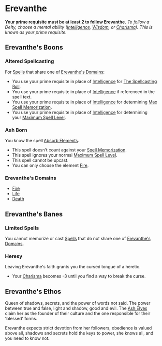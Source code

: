 # Erevanthe
**Your prime requisite must be at least 2 to follow Erevanthe.**
*To follow a Deity, choose a mental ability ([Intelligence](../../../Player%20Characters/Chosen%20Statistics/Intelligence.md), [Wisdom](../../../Player%20Characters/Chosen%20Statistics/Wisdom.md), or [Charisma](../../../Player%20Characters/Chosen%20Statistics/Charisma.md)). This is known as your prime requisite.*
## Erevanthe's Boons
### Altered Spellcasting
For [Spells](../../Spells.md) that share one of [Erevanthe's Domains](#Erevanthe's%20Domains):
- You use your prime requisite in place of [Intelligence](../../../../Player%20Characters/Chosen%20Statistics/Intelligence.md) for [The Spellcasting Roll](../../Spellcasting.md#The%20Spellcasting%20Roll).
- You use your prime requisite in place of [Intelligence](../../../../Player%20Characters/Chosen%20Statistics/Intelligence.md) if referenced in the spell text.
- You use your prime requisite in place of [Intelligence](../../../../Player%20Characters/Chosen%20Statistics/Intelligence.md) for determining [Max Spell Memorization](../../Spell%20Memorization.md).
- You use your prime requisite in place of [Intelligence](../../../../Player%20Characters/Chosen%20Statistics/Intelligence.md) for determining your [Maximum Spell Level](../../Spell%20Level.md#Max%20Spell%20Level).
### Ash Born
You know the spell [Absorb Elements](../../Spells/Mythril%20Spells/Level%202/Absorb%20Elements.md).
- This spell doesn't count against your [Spell Memorization](../../Spell%20Memorization.md).
- This spell ignores your normal [Maximum Spell Level](../../Spell%20Level.md#Max%20Spell%20Level).
- This spell cannot be upcast.
- You can only choose the element [Fire](../../Spell%20Domains/Fire.md).
### Erevanthe's Domains
- [Fire](../../Spell%20Domains/Fire.md)
- [Life](../../Spell%20Domains/Life.md)
- [Death](../../Spell%20Domains/Death.md)
## Erevanthe's Banes
### Limited Spells
You cannot memorize or cast [Spells](../../Spells.md) that do not share one of [Erevanthe's Domains](#Erevanthe's%20Domains).
### Heresy
Leaving Erevanthe's faith grants you the cursed tongue of a heretic.
- Your [Charisma](../../../../Player%20Characters/Chosen%20Statistics/Charisma.md) becomes -3 until you find a way to break the curse.
## Erevanthe's Ethos
Queen of shadows, secrets, and the power of words not said. The power between true and false, light and shadow, good and evil. The [Ash Elves](../../../../Player%20Characters/Ancenstries/Elf.md#Ash%20Elf%20[Ancestry](Ancestry.md)) claim her as the founder of their culture and the one responsible for their 'blessed' forms.

Erevanthe expects strict devotion from her followers, obedience is valued above all, shadows and secrets hold the keys to power, she knows all, and you need to know not.